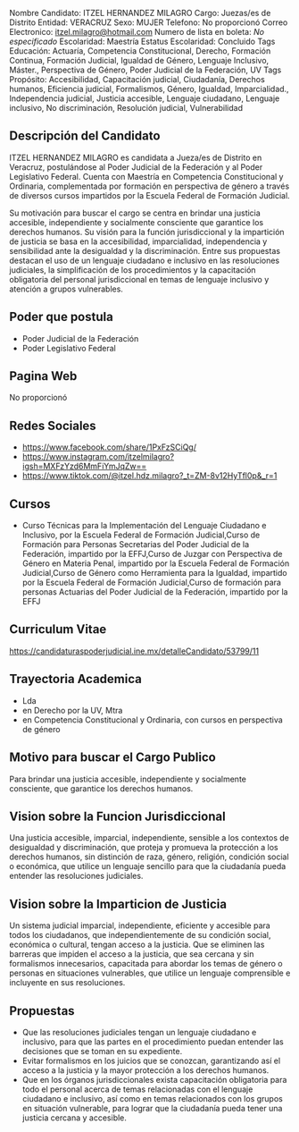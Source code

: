 Nombre Candidato: ITZEL HERNANDEZ MILAGRO
Cargo: Juezas/es de Distrito
Entidad: VERACRUZ
Sexo: MUJER
Telefono: No proporcionó
Correo Electronico: itzel.milagro@hotmail.com
Numero de lista en boleta: *No especificado*
Escolaridad: Maestría
Estatus Escolaridad: Concluido
Tags Educación: Actuaría, Competencia Constitucional, Derecho, Formación Continua, Formación Judicial, Igualdad de Género, Lenguaje Inclusivo, Máster., Perspectiva de Género, Poder Judicial de la Federación, UV
Tags Propósito: Accesibilidad, Capacitación judicial, Ciudadanía, Derechos humanos, Eficiencia judicial, Formalismos, Género, Igualdad, Imparcialidad., Independencia judicial, Justicia accesible, Lenguaje ciudadano, Lenguaje inclusivo, No discriminación, Resolución judicial, Vulnerabilidad


## Descripción del Candidato 

ITZEL HERNANDEZ MILAGRO es candidata a Jueza/es de Distrito en Veracruz, postulándose al Poder Judicial de la Federación y al Poder Legislativo Federal. Cuenta con Maestría en Competencia Constitucional y Ordinaria, complementada por formación en perspectiva de género a través de diversos cursos impartidos por la Escuela Federal de Formación Judicial. 

Su motivación para buscar el cargo se centra en brindar una justicia accesible, independiente y socialmente consciente que garantice los derechos humanos. Su visión para la función jurisdiccional y la impartición de justicia se basa en la accesibilidad, imparcialidad, independencia y sensibilidad ante la desigualdad y la discriminación. Entre sus propuestas destacan el uso de un lenguaje ciudadano e inclusivo en las resoluciones judiciales, la simplificación de los procedimientos y la capacitación obligatoria del personal jurisdiccional en temas de lenguaje inclusivo y atención a grupos vulnerables.


## Poder que postula

- Poder Judicial de la Federación
- Poder Legislativo Federal


## Pagina Web

No proporcionó


## Redes Sociales

- https://www.facebook.com/share/1PxFzSCiQg/
- https://www.instagram.com/itzelmilagro?igsh=MXFzYzd6MmFiYmJqZw==
- https://www.tiktok.com/@itzel.hdz.milagro?_t=ZM-8v12HyTfl0p&_r=1


## Cursos

- Curso Técnicas para la Implementación del Lenguaje Ciudadano e Inclusivo, por la Escuela Federal de Formación Judicial,Curso de Formación para Personas Secretarias del Poder Judicial de la Federación, impartido por la EFFJ,Curso de Juzgar con Perspectiva de Género en Materia Penal, impartido por la Escuela Federal de Formación Judicial,Curso de Género como Herramienta para la Igualdad, impartido por la Escuela Federal de Formación Judicial,Curso de formación para personas Actuarias del Poder Judicial de la Federación, impartido por la EFFJ


## Curriculum Vitae

https://candidaturaspoderjudicial.ine.mx/detalleCandidato/53799/11


## Trayectoria Academica

- Lda
- en Derecho por la UV, Mtra
- en Competencia Constitucional y Ordinaria, con cursos en perspectiva de género


## Motivo para buscar el Cargo Publico

Para brindar una justicia accesible, independiente y socialmente consciente, que garantice los derechos humanos.


## Vision sobre la Funcion Jurisdiccional

Una justicia accesible, imparcial, independiente, sensible a los contextos de desigualdad y discriminación, que proteja y promueva la protección a los derechos humanos, sin distinción de raza, género, religión, condición social o económica, que utilice un lenguaje sencillo para que la ciudadanía pueda entender las resoluciones judiciales.


## Vision sobre la Imparticion de Justicia

Un sistema judicial imparcial, independiente, eficiente y accesible para todos los ciudadanos, que independientemente de su condición social, económica o cultural, tengan acceso a la justicia. Que se eliminen las barreras que impiden el acceso a la justicia, que sea cercana y sin formalismos innecesarios, capacitada para abordar los temas de género o personas en situaciones vulnerables, que utilice un lenguaje comprensible e incluyente en sus resoluciones.


## Propuestas

- Que las resoluciones judiciales tengan un lenguaje ciudadano e inclusivo, para que las partes en el procedimiento puedan entender las decisiones que se toman en su expediente.
- Evitar formalismos en los juicios que se conozcan, garantizando así el acceso a la justicia y la mayor protección a los derechos humanos.
- Que en los órganos jurisdiccionales exista capacitación obligatoria para todo el personal acerca de temas relacionadas con el lenguaje ciudadano e inclusivo, así como en temas relacionados con los grupos en situación vulnerable, para lograr que la ciudadanía pueda tener una justicia cercana y accesible.

